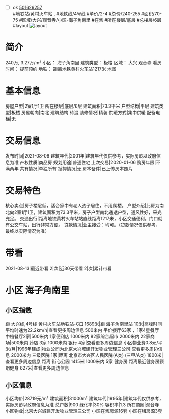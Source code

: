 - [ ] ok [501626257](https://bj.5i5j.com/ershoufang/501626257.html)  
 #地铁站/黄村火车站 ,  #地铁线/4号线
#单价/2-4 #总价/240-255 #面积/70-75   #区域/大兴/观音寺/小区-海子角南里 #在售 #所在楼层/底层 #总楼层/6层 #layout 
![layout](http://image2a.5i5j.com/bdir/layout/010620ea0c2a4ef7ad8305c3271b7aa7.jpg_P5.jpg) 
# 简介 
 240万,  3.27万/m² 
小区： 海子角南里
建筑类型： 板楼
区域： 大兴 观音寺
看房时间： 提前预约
地铁： 距离地铁黄村火车站1217米 地图
# 基本信息 
 房屋户型|2室1厅1卫
所在楼层|底层/6层
建筑面积|73.3平米
户型结构|平层
建筑类型|板楼
房屋朝向|南北
建筑结构|砖混
装修情况|精装
供暖方式|集中供暖
配备电梯|无
# 交易信息 
 发布时间|2021-08-06
建筑年代|2001年|建筑年代仅供参考，实际房龄以政府信息为准
产权性质|商品房
规划用途|普通住宅
上次交易|2020-01-06
购房年限|不满两年
共有情况|单独所有
抵押情况|无
房本备件|已上传房本照片
# 交易特色 
 核心卖点|房子楼层低，适合家中有老人孩子居住，不用爬楼。
户型介绍|此房为南北向2室1厅1卫，建筑面积为73.3平米，房子户型南北通透户型，通风性好，采光充足。
交通出行|距离地铁黄村火车站站直线距离1217米，小区交通便利。门口就有公交车站，出行非常方便。
贷款情况|业主接受：均可。（贷款情况仅供参考，最终以实际情况为准）
# 带看 
 2021-08-13|最近带看	 2|次|近30天带看	 2|次|累计带看
# 小区 海子角南里
## 小区指数 
 距 大兴线,4号线 黄村火车站地铁站-C口 1689米|距 海子角南里站 10米|高峰时间平均时速为22.2km/h|查看更多周边信息
500米内 平价餐厅63家 ，1家4星餐厅
中档餐厅2家|500米内 1家便利店
1000米内 82家综合超市
2000米内 22家商场|500米内 药店 3家
1000米内 银行 4家|查看更多周边信息
小区物业费0.8元/平米/月|1996年建成|物业公司为北京大兴城建开发物业管理三公司|查看更多周边信息
2000米内 三级医院 1家|距离 北京市大兴区人民医院(A类) (三甲/A类) 1800米|查看更多周边信息
距离 街心公园 1415米|1000米内 5家 健身房
距离最近健身房颢朗健身 627米|查看更多周边信息
## 小区信息 
 小区均价|28719元/m²
建筑面积|31000m²
建筑年代|1995年|建筑年代仅供参考，实际房龄以政府信息为准
总户数|900
绿化率|30%
容积率|1.3
所在商圈|观音寺
小区物业|北京大兴城建开发物业管理三公司
小区在售房源16套
小区在租房源3套
